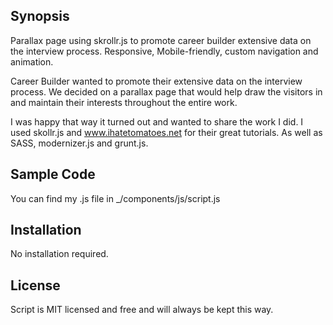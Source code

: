 ## Synopsis

Parallax page using skrollr.js to promote career builder extensive data on the interview process. Responsive, Mobile-friendly, custom navigation and animation.

Career Builder wanted to promote their extensive data on the interview process.
We decided on a parallax page that would help draw the visitors in and maintain their interests throughout the entire work.

I was happy that way it turned out and wanted to share the work I did. 
I used skollr.js and www.ihatetomatoes.net for their great tutorials. As well as SASS, modernizer.js and grunt.js.

## Sample Code
You can find my .js file in _/components/js/script.js

## Installation

No installation required.

## License

Script is MIT licensed and free and will always be kept this way. 
